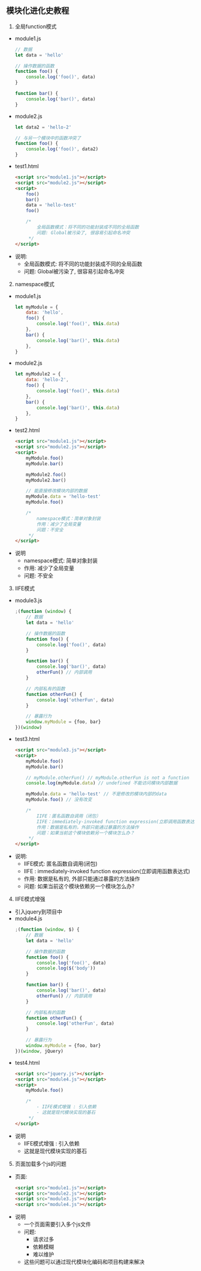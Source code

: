 ## 模块化进化史教程
1. 全局function模式
  * module1.js
    ```javascript
    // 数据
    let data = 'hello'
    
    // 操作数据的函数
    function foo() {
        console.log('foo()', data)
    }
    
    function bar() {
        console.log('bar()', data)
    }
    ```
  * module2.js
    ```javascript
    let data2 = 'hello-2'
    
    // 与另一个模块中的函数冲突了
    function foo() {
        console.log('foo()', data2)
    }
    ```
  * test1.html
    ```html
    <script src="module1.js"></script>
    <script src="module2.js"></script>
    <script>
        foo()
        bar()
        data = 'hello-test'
        foo()
    
        /*
            全局函数模式：将不同的功能封装成不同的全局函数
            问题: Global被污染了, 很容易引起命名冲突
         */
    </script>
    ```
   * 说明:
      * 全局函数模式: 将不同的功能封装成不同的全局函数
      * 问题: Global被污染了, 很容易引起命名冲突
2. namespace模式
  * module1.js
    ```javascript
    let myModule = {
        data: 'hello',
        foo() {
            console.log('foo()', this.data)
        },
        bar() {
            console.log('bar()', this.data)
        },
    }
    ```
  * module2.js
    ```javascript
    let myModule2 = {
        data: 'hello-2',
        foo() {
            console.log('foo()', this.data)
        },
        bar() {
            console.log('bar()', this.data)
        },
    }
    ```
  * test2.html
    ```html
    <script src="module1.js"></script>
    <script src="module2.js"></script>
    <script>
        myModule.foo()
        myModule.bar()
    
        myModule2.foo()
        myModule2.bar()
    
        // 能直接修改模块内部的数据
        myModule.data = 'hello-test'
        myModule.foo()
    
        /*
            namespace模式：简单对象封装
            作用：减少了全局变量
            问题：不安全
         */
    </script>
    ```
  * 说明
    * namespace模式: 简单对象封装
    * 作用: 减少了全局变量
    * 问题: 不安全
3. IIFE模式
  * module3.js
    ```javascript
    ;(function (window) {
        // 数据
        let data = 'hello'
    
        // 操作数据的函数
        function foo() {
            console.log('foo()', data)
        }
    
        function bar() {
            console.log('bar()', data)
            otherFun() // 内部调用
        }
    
        // 内部私有的函数
        function otherFun() {
            console.log('otherFun', data)
        }
    
        // 暴露行为
        window.myModule = {foo, bar}
    })(window)
    ```
  * test3.html
    ```html
    <script src="module3.js"></script>
    <script>
        myModule.foo()
        myModule.bar()
    
        // myModule.otherFun() // myModule.otherFun is not a function
        console.log(myModule.data) // undefined 不能访问模块内部数据
    
        myModule.data = 'hello-test' // 不是修改的模块内部的data
        myModule.foo() // 没有改变
    
        /*
            IIFE：匿名函数自调用（闭包）
            IIFE：immediately-invoked function expression(立即调用函数表达式)
            作用：数据是私有的，外部只能通过暴露的方法操作
            问题：如果当前这个模块依赖另一个模块怎么办？
         */
    </script>
    ```
  * 说明:
    * IIFE模式: 匿名函数自调用(闭包)
    * IIFE : immediately-invoked function expression(立即调用函数表达式)
    * 作用: 数据是私有的, 外部只能通过暴露的方法操作
    * 问题: 如果当前这个模块依赖另一个模块怎么办?
4. IIFE模式增强
  * 引入jquery到项目中
  * module4.js
    ```javascript
    ;(function (window, $) {
        // 数据
        let data = 'hello'
    
        // 操作数据的函数
        function foo() {
            console.log('foo()', data)
            console.log($('body'))
        }
    
        function bar() {
            console.log('bar()', data)
            otherFun() // 内部调用
        }
    
        // 内部私有的函数
        function otherFun() {
            console.log('otherFun', data)
        }
    
        // 暴露行为
        window.myModule = {foo, bar}
    })(window, jQuery)
    ```
  * test4.html
    ```html
    <script src="jquery.js"></script>
    <script src="module4.js"></script>
    <script>
        myModule.foo()
    
        /*
            - IIFE模式增强 : 引入依赖
            - 这就是现代模块实现的基石
         */
    </script>
    ```
  * 说明
    * IIFE模式增强 : 引入依赖
    * 这就是现代模块实现的基石
      
5. 页面加载多个js的问题
  * 页面:
    ```html
    <script src="module1.js"></script>
    <script src="module2.js"></script>
    <script src="module3.js"></script>
    <script src="module4.js"></script>
    ```
  * 说明
    * 一个页面需要引入多个js文件
    * 问题:
        * 请求过多
        * 依赖模糊
        * 难以维护
    * 这些问题可以通过现代模块化编码和项目构建来解决